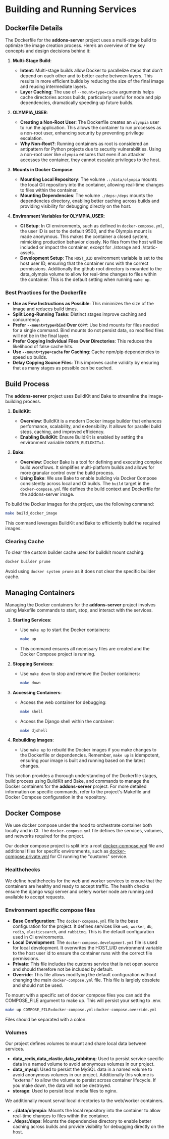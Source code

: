 # Building and Running Services

## Dockerfile Details

The Dockerfile for the **addons-server** project uses a multi-stage build to optimize the image creation process. Here’s an overview of the key concepts and design decisions behind it:

1. **Multi-Stage Build**:
   - **Intent**: Multi-stage builds allow Docker to parallelize steps that don't depend on each other and to better cache between layers. This results in more efficient builds by reducing the size of the final image and reusing intermediate layers.
   - **Layer Caching**: The use of `--mount=type=cache` arguments helps cache directories across builds, particularly useful for node and pip dependencies, dramatically speeding up future builds.

2. **OLYMPIA_USER**:
   - **Creating a Non-Root User**: The Dockerfile creates an `olympia` user to run the application. This allows the container to run processes as a non-root user, enhancing security by preventing privilege escalation.
   - **Why Non-Root?**: Running containers as root is considered an antipattern for Python projects due to security vulnerabilities. Using a non-root user like `olympia` ensures that even if an attacker accesses the container, they cannot escalate privileges to the host.

3. **Mounts in Docker Compose**:
   - **Mounting Local Repository**: The volume `.:/data/olympia` mounts the local Git repository into the container, allowing real-time changes to files within the container.
   - **Mounting Dependencies**: The volume `./deps:/deps` mounts the dependencies directory, enabling better caching across builds and providing visibility for debugging directly on the host.

4. **Environment Variables for OLYMPIA_USER**:
   - **CI Setup**: In CI environments, such as defined in `docker-compose.yml`, the user ID is set to the default 9500, and the Olympia mount is made anonymous. This makes the container a closed system, mimicking production behavior closely. No files from the host will be included or impact the container, except for ./storage and ./static-assets.
   - **Development Setup**: The `HOST_UID` environment variable is set to the host user ID, ensuring that the container runs with the correct permissions.
   Additionally the github root directory is mounted to the data_olympia volume to allow for real-time changes to files within the container.
   This is the default setting when running `make up`.

### Best Practices for the Dockerfile

- **Use as Few Instructions as Possible**: This minimizes the size of the image and reduces build times.
- **Split Long-Running Tasks**: Distinct stages improve caching and concurrency.
- **Prefer `--mount=type=bind` Over `COPY`**: Use bind mounts for files needed for a single command. Bind mounts do not persist data, so modified files will not be in the final layer.
- **Prefer Copying Individual Files Over Directories**: This reduces the likelihood of false cache hits.
- **Use `--mount=type=cache` for Caching**: Cache npm/pip dependencies to speed up builds.
- **Delay Copying Source Files**: This improves cache validity by ensuring that as many stages as possible can be cached.

## Build Process

The **addons-server** project uses BuildKit and Bake to streamline the image-building process.

1. **BuildKit**:
   - **Overview**: BuildKit is a modern Docker image builder that enhances performance, scalability, and extensibility. It allows for parallel build steps, caching, and improved efficiency.
   - **Enabling BuildKit**: Ensure BuildKit is enabled by setting the environment variable `DOCKER_BUILDKIT=1`.

2. **Bake**:
   - **Overview**: Docker Bake is a tool for defining and executing complex build workflows. It simplifies multi-platform builds and allows for more granular control over the build process.
   - **Using Bake**: We use Bake to enable building via Docker Compose consistently across local and CI builds. The `build` target in the `docker-compose.yml` file defines the build context and Dockerfile for the addons-server image.

To build the Docker images for the project, use the following command:

```sh
make build_docker_image
```

This command leverages BuildKit and Bake to efficiently build the required images.

### Clearing Cache

To clear the custom builder cache used for buildkit mount caching:

```bash
docker builder prune
```

Avoid using `docker system prune` as it does not clear the specific builder cache.

## Managing Containers

Managing the Docker containers for the **addons-server** project involves using Makefile commands to start, stop, and interact with the services.

1. **Starting Services**:
   - Use `make up` to start the Docker containers:

     ```sh
     make up
     ```

   - This command ensures all necessary files are created and the Docker Compose project is running.

2. **Stopping Services**:
   - Use `make down` to stop and remove the Docker containers:

     ```sh
     make down
     ```

3. **Accessing Containers**:
   - Access the web container for debugging:

     ```sh
     make shell
     ```

   - Access the Django shell within the container:

     ```sh
     make djshell
     ```

4. **Rebuilding Images**:
   - Use `make up` to rebuild the Docker images if you make changes to the Dockerfile or dependencies. Remember, `make up` is idempotent, ensuring your image is built and running based on the latest changes.

This section provides a thorough understanding of the Dockerfile stages, build process using BuildKit and Bake, and commands to manage the Docker containers for the **addons-server** project. For more detailed information on specific commands, refer to the project's Makefile and Docker Compose configuration in the repository.

## Docker Compose

We use docker compose under the hood to orchestrate container both locally and in CI.
The `docker-compose.yml` file defines the services, volumes, and networks required for the project.

Our docker compose project is split into a root [docker-compose.yml](../../../docker-compose.yml) file and additional files for specific environments,
such as [docker-compose.private.yml](../../../docker-compose.private.yml) for CI running the "customs" service.

### Healthchecks

We define healthchecks for the web and worker services to ensure that the containers are healthy and ready to accept traffic.
The health checks ensure the django wsgi server and celery worker node are running and available to accept requests.

### Environment specific compose files

- **Base Configuration**: The `docker-compose.yml` file is the base configuration for the project. It defines services like `web`, `worker`, `db`, `redis`, `elasticsearch`, and `rabbitmq`. This is the default configuration used in CI environments.
- **Local Development**: The `docker-compose.development.yml` file is used for local development.
It overwrites the HOST_UID environment variable to the host user id to ensure the container runs with the correct file permissions.
- **Private**: This file includes the customs service that is not open source and should therefore not be included by default.
- **Override**: This file allows modifying the default configuration without changing the main `docker-compose.yml` file. This file is larglely obsolete and should not be used.

To mount with a specific  set of docker compose files you can add the COMPOSE_FILE argument to make up. This will persist your setting to .env.

```sh
make up COMPOSE_FILE=docker-compose.yml:docker-compose.override.yml
```

Files should be separated with a colon.

### Volumes

Our project defines volumes to mount and share local data between services.

- **data_redis,data_elastic,data_rabbitmq**: Used to persist service specific data in a named volume to avoid anonymous volumes in our project.
- **data_mysql**: Used to persist the MySQL data in a named volume to avoid anonymous volumes in our project.
Additionally this volume is "external" to allow the volume to persist across container lifecycle. If you make down, the data will not be destroyed.
- **storage**: Used to persist local media files to nginx.

We additionally mount serval local directories to the web/worker containers.

- **.:/data/olympia**: Mounts the local repository into the container to allow real-time changes to files within the container.
- **./deps:/deps**: Mounts the dependencies directory to enable better caching across builds and provide visibility for debugging directly on the host.
